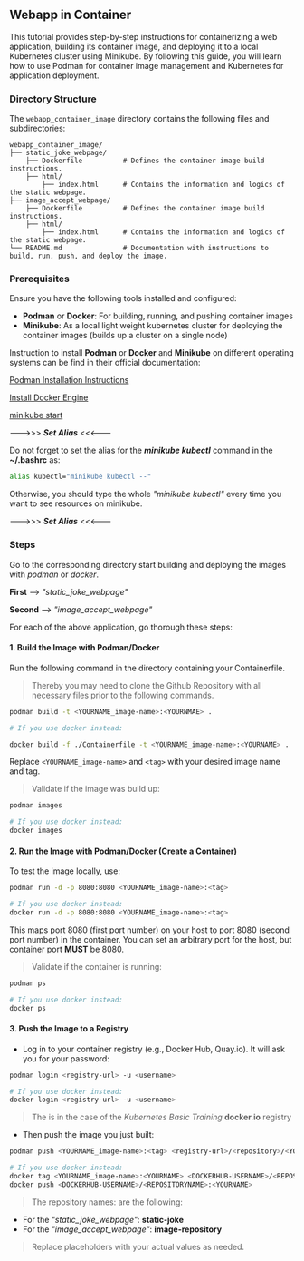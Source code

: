 ## Webapp in Container

This tutorial provides step-by-step instructions for containerizing a web application, building its container image, and deploying it to a local Kubernetes cluster using Minikube. By following this guide, you will learn how to use Podman for container image management and Kubernetes for application deployment.

### Directory Structure

The `webapp_container_image` directory contains the following files and subdirectories:

```
webapp_container_image/
├── static_joke_webpage/
    ├── Dockerfile          # Defines the container image build instructions.
    ├── html/
        ├── index.html      # Contains the information and logics of the static webpage.
├── image_accept_webpage/
    ├── Dockerfile          # Defines the container image build instructions.
    ├── html/
        ├── index.html      # Contains the information and logics of the static webpage.
└── README.md               # Documentation with instructions to build, run, push, and deploy the image. 
```

### Prerequisites

Ensure you have the following tools installed and configured:

- **Podman** or **Docker**: For building, running, and pushing container images
- **Minikube**: As a local light weight kubernetes cluster for deploying the container images (builds up a cluster on a single node)

Instruction to install **Podman** or **Docker** and **Minikube** on different operating systems can be find in their official documentation:

[Podman Installation Instructions](https://podman.io/docs/installation)

[Install Docker Engine](https://docs.docker.com/engine/install/)

[minikube start](https://minikube.sigs.k8s.io/docs/start/?arch=%2Fwindows%2Fx86-64%2Fstable%2F.exe+download)

--->>> ***Set Alias*** <<<---

Do not forget to set the alias for the ***minikube kubectl*** command in the **~/.bashrc** as:

```bash
alias kubectl="minikube kubectl --"
```

Otherwise, you should type the whole *"minikube kubectl"* every time you want to see resources on minikube.

--->>> ***Set Alias*** <<<---

### Steps
Go to the corresponding directory start building and deploying the images with *podman* or *docker*.

**First** --> *"static_joke_webpage"* 

**Second** --> *"image_accept_webpage"*

For each of the above application, go thorough these steps:

#### 1. Build the Image with Podman/Docker

Run the following command in the directory containing your Containerfile. 

> Thereby you may need to clone the Github Repository with all necessary files prior to the following commands. 

```bash
podman build -t <YOURNAME_image-name>:<YOURNMAE> .

# If you use docker instead: 

docker build -f ./Containerfile -t <YOURNAME_image-name>:<YOURNAME> .
```

Replace `<YOURNAME_image-name>` and `<tag>` with your desired image name and tag.

> Validate if the image was build up:

```bash
podman images

# If you use docker instead:
docker images
```

#### 2. Run the Image with Podman/Docker (Create a Container)

To test the image locally, use:

```bash
podman run -d -p 8080:8080 <YOURNAME_image-name>:<tag>

# If you use docker instead:
docker run -d -p 8080:8080 <YOURNAME_image-name>:<tag>
```

This maps port 8080 (first port number) on your host to port 8080 (second port number) in the container. You can set an arbitrary port for the host, but container port **MUST** be 8080.

> Validate if the container is running:

```bash
podman ps

# If you use docker instead:
docker ps
```

#### 3. Push the Image to a Registry

- Log in to your container registry (e.g., Docker Hub, Quay.io). It will ask you for your password:

```bash
podman login <registry-url> -u <username> 

# If you use docker instead: 
docker login <registry-url> -u <username> 
```

> The <registry-url> is in the case of the *Kubernetes Basic Training* **docker.io** registry

- Then push the image you just built:

```bash
podman push <YOURNAME_image-name>:<tag> <registry-url>/<repository>/<YOURNAME_image-name>:<tag>

# If you use docker instead:
docker tag <YOURNAME_image-name>:<YOURNAME> <DOCKERHUB-USERNAME>/<REPOSITORYNAME>:<YOURNAME>
docker push <DOCKERHUB-USERNAME>/<REPOSITORYNAME>:<YOURNAME>
```

> The repository names: <REPOSITORYNAME> are the following:

- For the *"static_joke_webpage"*: **static-joke**
- For the *"image_accept_webpage"*: **image-repository** 

        
> Replace placeholders with your actual values as needed.